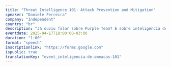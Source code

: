 ```yaml
---
title: "Threat Intelligence 101: Attack Prevention and Mitigation"
speaker: "Daniele Ferreira"
company: "Independent"
country: "br"
description: "Já ouviu falar sobre Purple Team? E sobre inteligência de ameaças? Essa é a sua chance de se aprofundar em um campo essencial da Cibersegurança."
eventdate: 2025-04-17T18:00:00-03:00
duration: "1:00"
format: "speech"
inscriptionlink: "https://forms.google.com"
ispublic: true
translationKey: "event_inteligencia-de-ameacas-101"
---
```

